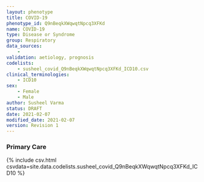 ```yaml
---
layout: phenotype
title: COVID-19
phenotype_id: Q9nBeqkXWqwqtNpcq3XFKd
name: COVID-19
type: Disease or Syndrome
group: Respiratory
data_sources:
    - 
validation: aetiology, prognosis
codelists:
    - susheel_covid_Q9nBeqkXWqwqtNpcq3XFKd_ICD10.csv
clinical_terminologies: 
    - ICD10
sex: 
    - Female
    - Male
author: Susheel Varma
status: DRAFT
date: 2021-02-07
modified_date: 2021-02-07
version: Revision 1
---
```


### Primary Care

{% include csv.html csvdata=site.data.codelists.susheel_covid_Q9nBeqkXWqwqtNpcq3XFKd_ICD10 %}